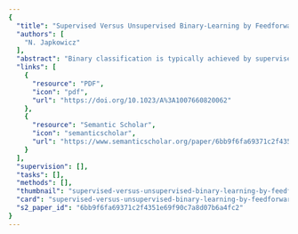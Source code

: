 ```yaml
---
{
  "title": "Supervised Versus Unsupervised Binary-Learning by Feedforward Neural Networks",
  "authors": [
    "N. Japkowicz"
  ],
  "abstract": "Binary classification is typically achieved by supervised learning methods. Nevertheless, it is also possible using unsupervised schemes. This paper describes a connectionist unsupervised approach to binary classification and compares its performance to that of its supervised counterpart. The approach consists of training an autoassociator to reconstruct the positive class of a domain at the output layer. After training, the autoassociator is used for classification, relying on the idea that if the network generalizes to a novel instance, then this instance must be positive, but that if generalization fails, then the instance must be negative. When tested on three real-world domains, the autoassociator proved more accurate at classification than its supervised counterpart, MLP, on two of these domains and as accurate on the third (Japkowicz, Myers, & Gluck, 1995). The paper seeks to generalize these results and concludes that, in addition to learning aconcept in the absence of negative examples, 1) autoassociation is more efficient than MLP in multi-modal domains, and 2) it is more accurate than MLP in multi-modal domains for which the negative class creates a particularly strong need for specialization or the positive class creates a particularly weak need for specialization. In multi-modal domains for which the positive class creates a particularly strong need for specialization, on the other hand, MLP is more accurate than autoassociation.",
  "links": [
    {
      "resource": "PDF",
      "icon": "pdf",
      "url": "https://doi.org/10.1023/A%3A1007660820062"
    },
    {
      "resource": "Semantic Scholar",
      "icon": "semanticscholar",
      "url": "https://www.semanticscholar.org/paper/6bb9f6fa69371c2f4351e69f90c7a8d07b6a4fc2"
    }
  ],
  "supervision": [],
  "tasks": [],
  "methods": [],
  "thumbnail": "supervised-versus-unsupervised-binary-learning-by-feedforward-neural-networks-thumb.jpg",
  "card": "supervised-versus-unsupervised-binary-learning-by-feedforward-neural-networks-card.jpg",
  "s2_paper_id": "6bb9f6fa69371c2f4351e69f90c7a8d07b6a4fc2"
}
---
```


